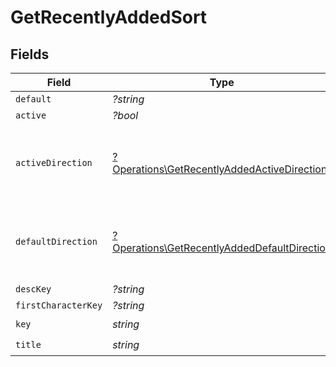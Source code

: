 # GetRecentlyAddedSort


## Fields

| Field                                                                                                       | Type                                                                                                        | Required                                                                                                    | Description                                                                                                 | Example                                                                                                     |
| ----------------------------------------------------------------------------------------------------------- | ----------------------------------------------------------------------------------------------------------- | ----------------------------------------------------------------------------------------------------------- | ----------------------------------------------------------------------------------------------------------- | ----------------------------------------------------------------------------------------------------------- |
| `default`                                                                                                   | *?string*                                                                                                   | :heavy_minus_sign:                                                                                          | N/A                                                                                                         | asc                                                                                                         |
| `active`                                                                                                    | *?bool*                                                                                                     | :heavy_minus_sign:                                                                                          | N/A                                                                                                         | false                                                                                                       |
| `activeDirection`                                                                                           | [?Operations\GetRecentlyAddedActiveDirection](../../Models/Operations/GetRecentlyAddedActiveDirection.md)   | :heavy_minus_sign:                                                                                          | The direction of the sort. Can be either `asc` or `desc`.<br/>                                              | asc                                                                                                         |
| `defaultDirection`                                                                                          | [?Operations\GetRecentlyAddedDefaultDirection](../../Models/Operations/GetRecentlyAddedDefaultDirection.md) | :heavy_minus_sign:                                                                                          | The direction of the sort. Can be either `asc` or `desc`.<br/>                                              | asc                                                                                                         |
| `descKey`                                                                                                   | *?string*                                                                                                   | :heavy_minus_sign:                                                                                          | N/A                                                                                                         | titleSort:desc                                                                                              |
| `firstCharacterKey`                                                                                         | *?string*                                                                                                   | :heavy_minus_sign:                                                                                          | N/A                                                                                                         | /library/sections/2/firstCharacter                                                                          |
| `key`                                                                                                       | *string*                                                                                                    | :heavy_check_mark:                                                                                          | N/A                                                                                                         | titleSort                                                                                                   |
| `title`                                                                                                     | *string*                                                                                                    | :heavy_check_mark:                                                                                          | N/A                                                                                                         | Title                                                                                                       |
